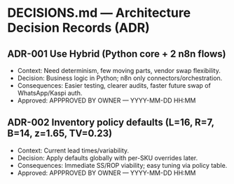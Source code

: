 # DECISIONS.md — Architecture Decision Records (ADR)

## ADR-001 Use Hybrid (Python core + 2 n8n flows)
- Context: Need determinism, few moving parts, vendor swap flexibility.
- Decision: Business logic in Python; n8n only connectors/orchestration.
- Consequences: Easier testing, clearer audits, faster future swap of WhatsApp/Kaspi auth.
- Approved: APPPROVED BY OWNER — YYYY-MM-DD HH:MM <signature>

## ADR-002 Inventory policy defaults (L=16, R=7, B=14, z=1.65, TV=0.23)
- Context: Current lead times/variability.
- Decision: Apply defaults globally with per-SKU overrides later.
- Consequences: Immediate SS/ROP viability; easy tuning via policy table.
- Approved: APPPROVED BY OWNER — YYYY-MM-DD HH:MM <signature>
